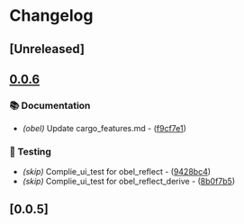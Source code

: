 # Changelog

## [Unreleased]

## [0.0.6](https://github.com/takula-tech/nita-obel/compare/obel-v0.0.5...obel-v0.0.6)

### 📚 Documentation

- *(obel)* Update cargo_features.md - ([f9cf7e1](https://github.com/takula-tech/nita-obel/commit/f9cf7e1a3cef349a854050122d81753321383a69))

### 🧪 Testing

- *(skip)* Complie_ui_test for obel_reflect - ([9428bc4](https://github.com/takula-tech/nita-obel/commit/9428bc4cc8fa1a7b7c316cd420a5c197adf7d0e5))
- *(skip)* Complie_ui_test for obel_reflect_derive - ([8b0f7b5](https://github.com/takula-tech/nita-obel/commit/8b0f7b54eb35b5dd5896c4efe4b8f9bef3ff6362))

## [0.0.5]

